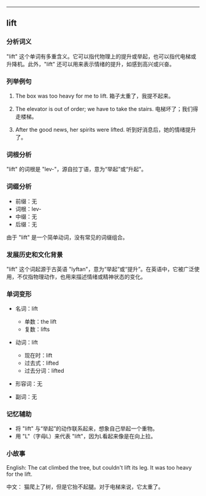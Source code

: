 
---------------
## lift
### 分析词义
"lift" 这个单词有多重含义。它可以指代物理上的提升或举起，也可以指代电梯或升降机。此外，"lift" 还可以用来表示情绪的提升，如感到高兴或兴奋。

### 列举例句
1. The box was too heavy for me to lift.
   箱子太重了，我提不起来。

2. The elevator is out of order; we have to take the stairs.
   电梯坏了；我们得走楼梯。

3. After the good news, her spirits were lifted.
   听到好消息后，她的情绪提升了。

### 词根分析
"lift" 的词根是 "lev-"，源自拉丁语，意为“举起”或“升起”。

### 词缀分析
- 前缀：无
- 词根：lev-
- 中缀：无
- 后缀：无

由于 "lift" 是一个简单动词，没有常见的词缀组合。

### 发展历史和文化背景
"lift" 这个词起源于古英语 "lyftan"，意为“举起”或“提升”。在英语中，它被广泛使用，不仅指物理动作，也用来描述情绪或精神状态的变化。

### 单词变形
- 名词：lift
  - 单数：the lift
  - 复数：lifts

- 动词：lift
  - 现在时：lift
  - 过去式：lifted
  - 过去分词：lifted

- 形容词：无
- 副词：无

### 记忆辅助
- 将 "lift" 与“举起”的动作联系起来，想象自己举起一个重物。
- 用 "L"（字母L）来代表 "lift"，因为L看起来像是在向上拉。

### 小故事
English:
The cat climbed the tree, but couldn't lift its leg. It was too heavy for the lift.

中文：
猫爬上了树，但是它抬不起腿。对于电梯来说，它太重了。

